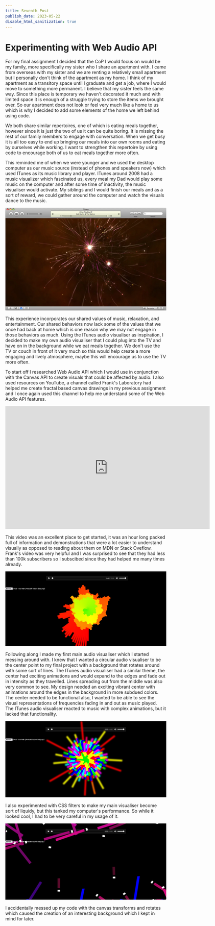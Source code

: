 ```yaml
---
title: Seventh Post
publish_date: 2023-05-22
disable_html_sanitization: true
---
```


# Experimenting with Web Audio API

For my final assignment I decided that the CoP I would focus on would be my family, more specifically my sister who I share an apartment with.
I came from overseas with my sister and we are renting a relatively small apartment but I personally don't think of the apartment as my home. I think of my apartment as a transitory space until I graduate and get a job, where I would move to something more permanent. I believe that my sister feels the same way. Since this place is temporary we haven't decorated it much and with limited space it is enough of a struggle trying to store the items we brought over. So our apartment does not look or feel very much like a home to us which is why I decided to add some elements of the home we left behind using code. 

We both share similar repertoires, one of which is eating meals together, however since it is just the two of us it can be quite boring. It is missing the rest of our family members to engage with conversation. When we get busy it is all too easy to end up bringing our meals into our own rooms and eating by ourselves while working. I want to strengthen this repertoire by using code to encourage both of us to eat meals together more often. 

This reminded me of when we were younger and we used the desktop computer as our music source (instead of phones and speakers now) which used ITunes as its music library and player. ITunes around 2008 had a music visualizer which fascinated us, every meal my Dad would play some music on the computer and after some time of inactivity, the music visualiser would activate. My siblings and I would finish our meals and as a sort of reward, we could gather around the computer and watch the visuals dance to the music.

![ITunes](../imagesFinal/itunes.jpg)

This experience incorporates our shared values of music, relaxation, and entertainment. Our shared behaviors now lack some of the values that we once had back at home which is one reason why we may not engage in those behaviors as much.  Using the ITunes audio visualiser as inspiration, I decided to make my own audio visualiser that I could plug into the TV and have on in the background while we eat meals together. We don't use the TV or couch in front of it very much so this would help create a more engaging and lively atmosphere, maybe this will encourage us to use the TV more often. 

To start off I researched Web Audio API which I would use in conjunction with the Canvas API to create visuals that could be affected by audio.
I also used resources on YouTube, a channel called Frank's Laboratory had helped me create fractal based canvas drawings in my previous assignment and I once again used this channel to help me understand some of the Web Audio API features.

<iframe width="640" height="385" src="https://www.youtube.com/embed/VXWvfrmpapI" title="JavaScript Audio CRASH COURSE For Beginners" frameborder="0" allow="accelerometer; autoplay; clipboard-write; encrypted-media; gyroscope; picture-in-picture; web-share" allowfullscreen></iframe>

This video was an excellent place to get started, it was an hour long packed full of information and demonstrations that were a lot easier to understand visually as opposed to reading about them on MDN or Stack Oveflow. Frank's video was very helpful and I was surprised to see that they had less than 100k subscribers so I subscibed since they had helped me many times already. 

![playingwithcolor](../imagesFinal/playingwithcolors.jpg)

Following along I made my first main audio visualiser which I started messing around with. I knew that I wanted a circular audio visualiser to be the center point to my final project with a background that rotates around with some sort of lines. The ITunes audio visualiser had a similar theme, the center had exciting animations and would expand to the edges and fade out in intensity as they travelled. Lines spreading out from the middle was also very common to see. My design needed an exciting vibrant center with animations around the edges in the background in more subdued colors. The center needed to be functional also, I wanted to be able to see the visual representations of frequencies fading in and out as music played. The ITunes audio visualiser reacted to music with complex animations, but it lacked that functionality.

![filter](../imagesFinal/first%20iteration.jpg)

I also experimented with CSS filters to make my main visualiser become sort of liquidy, but this tanked my computer's performance. So while it looked cool, I had to be very careful in my usage of it.

![interesting background](../imagesFinal/interestingbackground.jpg)

I accidentally messed up my code with the canvas transforms and rotates which caused the creation of an interesting background which I kept in mind for later.

